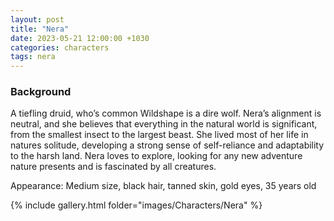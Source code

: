 ```yaml
---
layout: post
title: "Nera"
date: 2023-05-21 12:00:00 +1030
categories: characters
tags: nera
---
```

### Background
A tiefling druid, who’s common Wildshape is a dire wolf. Nera’s alignment is neutral, and she believes that everything in the natural world is significant, from the smallest insect to the largest beast. She lived most of her life in natures solitude, developing a strong sense of self-reliance and adaptability to the harsh land. Nera loves to explore, looking for any new adventure nature presents and is fascinated by all creatures.

Appearance: Medium size, black hair, tanned skin, gold eyes, 35 years old



{% include gallery.html folder="images/Characters/Nera" %}